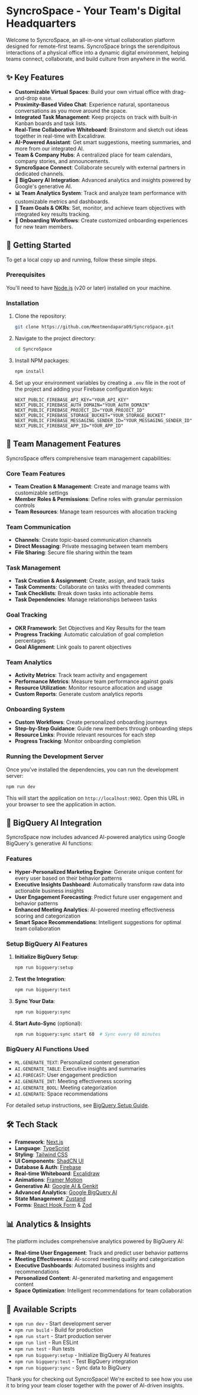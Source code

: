 # SyncroSpace - Your Team's Digital Headquarters

Welcome to SyncroSpace, an all-in-one virtual collaboration platform designed for remote-first teams. SyncroSpace brings the serendipitous interactions of a physical office into a dynamic digital environment, helping teams connect, collaborate, and build culture from anywhere in the world.

## ✨ Key Features

-   **Customizable Virtual Spaces**: Build your own virtual office with drag-and-drop ease.
-   **Proximity-Based Video Chat**: Experience natural, spontaneous conversations as you move around the space.
-   **Integrated Task Management**: Keep projects on track with built-in Kanban boards and task lists.
-   **Real-Time Collaborative Whiteboard**: Brainstorm and sketch out ideas together in real-time with Excalidraw.
-   **AI-Powered Assistant**: Get smart suggestions, meeting summaries, and more from our integrated AI.
-   **Team & Company Hubs**: A centralized place for team calendars, company stories, and announcements.
-   **SyncroSpace Connect**: Collaborate securely with external partners in dedicated channels.
-   **🤖 BigQuery AI Integration**: Advanced analytics and insights powered by Google's generative AI.
-   **📊 Team Analytics System**: Track and analyze team performance with customizable metrics and dashboards.
-   **🎯 Team Goals & OKRs**: Set, monitor, and achieve team objectives with integrated key results tracking.
-   **👋 Onboarding Workflows**: Create customized onboarding experiences for new team members.

## 🚀 Getting Started

To get a local copy up and running, follow these simple steps.

### Prerequisites

You'll need to have [Node.js](https://nodejs.org/en/) (v20 or later) installed on your machine.

### Installation

1.  Clone the repository:
    ```sh
    git clone https://github.com/Meetmendapara09/SyncroSpace.git
    ```
2.  Navigate to the project directory:
    ```sh
    cd SyncroSpace
    ```
3.  Install NPM packages:
    ```sh
    npm install
    ```
4.  Set up your environment variables by creating a `.env` file in the root of the project and adding your Firebase configuration keys:
    ```env
    NEXT_PUBLIC_FIREBASE_API_KEY="YOUR_API_KEY"
    NEXT_PUBLIC_FIREBASE_AUTH_DOMAIN="YOUR_AUTH_DOMAIN"
    NEXT_PUBLIC_FIREBASE_PROJECT_ID="YOUR_PROJECT_ID"
    NEXT_PUBLIC_FIREBASE_STORAGE_BUCKET="YOUR_STORAGE_BUCKET"
    NEXT_PUBLIC_FIREBASE_MESSAGING_SENDER_ID="YOUR_MESSAGING_SENDER_ID"
    NEXT_PUBLIC_FIREBASE_APP_ID="YOUR_APP_ID"
    ```
    
## 🔐 Team Management Features

SyncroSpace offers comprehensive team management capabilities:

### Core Team Features
- **Team Creation & Management**: Create and manage teams with customizable settings
- **Member Roles & Permissions**: Define roles with granular permission controls
- **Team Resources**: Manage team resources with allocation tracking

### Team Communication
- **Channels**: Create topic-based communication channels
- **Direct Messaging**: Private messaging between team members
- **File Sharing**: Secure file sharing within the team

### Task Management
- **Task Creation & Assignment**: Create, assign, and track tasks
- **Task Comments**: Collaborate on tasks with threaded comments
- **Task Checklists**: Break down tasks into actionable items
- **Task Dependencies**: Manage relationships between tasks

### Goal Tracking
- **OKR Framework**: Set Objectives and Key Results for the team
- **Progress Tracking**: Automatic calculation of goal completion percentages
- **Goal Alignment**: Link goals to parent objectives

### Team Analytics
- **Activity Metrics**: Track team activity and engagement
- **Performance Metrics**: Measure team performance against goals
- **Resource Utilization**: Monitor resource allocation and usage
- **Custom Reports**: Generate custom analytics reports

### Onboarding System
- **Custom Workflows**: Create personalized onboarding journeys
- **Step-by-Step Guidance**: Guide new members through onboarding steps
- **Resource Links**: Provide relevant resources for each step
- **Progress Tracking**: Monitor onboarding completion

### Running the Development Server

Once you've installed the dependencies, you can run the development server:

```bash
npm run dev
```

This will start the application on `http://localhost:9002`. Open this URL in your browser to see the application in action.

## 🤖 BigQuery AI Integration

SyncroSpace now includes advanced AI-powered analytics using Google BigQuery's generative AI functions:

### Features
- **Hyper-Personalized Marketing Engine**: Generate unique content for every user based on their behavior patterns
- **Executive Insights Dashboard**: Automatically transform raw data into actionable business insights
- **User Engagement Forecasting**: Predict future user engagement and behavior patterns
- **Enhanced Meeting Analytics**: AI-powered meeting effectiveness scoring and categorization
- **Smart Space Recommendations**: Intelligent suggestions for optimal team collaboration

### Setup BigQuery AI Features

1. **Initialize BigQuery Setup**:
   ```bash
   npm run bigquery:setup
   ```

2. **Test the Integration**:
   ```bash
   npm run bigquery:test
   ```

3. **Sync Your Data**:
   ```bash
   npm run bigquery:sync
   ```

4. **Start Auto-Sync** (optional):
   ```bash
   npm run bigquery:sync start 60  # Sync every 60 minutes
   ```

### BigQuery AI Functions Used
- `ML.GENERATE_TEXT`: Personalized content generation
- `AI.GENERATE_TABLE`: Executive insights and summaries
- `AI.FORECAST`: User engagement prediction
- `AI.GENERATE_INT`: Meeting effectiveness scoring
- `AI.GENERATE_BOOL`: Meeting categorization
- `AI.GENERATE`: Space recommendations

For detailed setup instructions, see [BigQuery Setup Guide](docs/bigquery-setup-guide.md).

## 🛠️ Tech Stack

-   **Framework**: [Next.js](https://nextjs.org/)
-   **Language**: [TypeScript](https://www.typescriptlang.org/)
-   **Styling**: [Tailwind CSS](https://tailwindcss.com/)
-   **UI Components**: [ShadCN UI](https://ui.shadcn.com/)
-   **Database & Auth**: [Firebase](https://firebase.google.com/)
-   **Real-time Whiteboard**: [Excalidraw](https://excalidraw.com/)
-   **Animations**: [Framer Motion](https://www.framer.com/motion/)
-   **Generative AI**: [Google AI & Genkit](https://firebase.google.com/docs/genkit)
-   **Advanced Analytics**: [Google BigQuery AI](https://cloud.google.com/bigquery/docs/generative-ai)
-   **State Management**: [Zustand](https://github.com/pmndrs/zustand)
-   **Forms**: [React Hook Form](https://react-hook-form.com/) & [Zod](https://zod.dev/)

## 📊 Analytics & Insights

The platform includes comprehensive analytics powered by BigQuery AI:

- **Real-time User Engagement**: Track and predict user behavior patterns
- **Meeting Effectiveness**: AI-scored meeting quality and categorization
- **Executive Dashboards**: Automated business insights and recommendations
- **Personalized Content**: AI-generated marketing and engagement content
- **Space Optimization**: Intelligent recommendations for team collaboration

## 🔧 Available Scripts

- `npm run dev` - Start development server
- `npm run build` - Build for production
- `npm run start` - Start production server
- `npm run lint` - Run ESLint
- `npm run test` - Run tests
- `npm run bigquery:setup` - Initialize BigQuery AI features
- `npm run bigquery:test` - Test BigQuery integration
- `npm run bigquery:sync` - Sync data to BigQuery

Thank you for checking out SyncroSpace! We're excited to see how you use it to bring your team closer together with the power of AI-driven insights.
